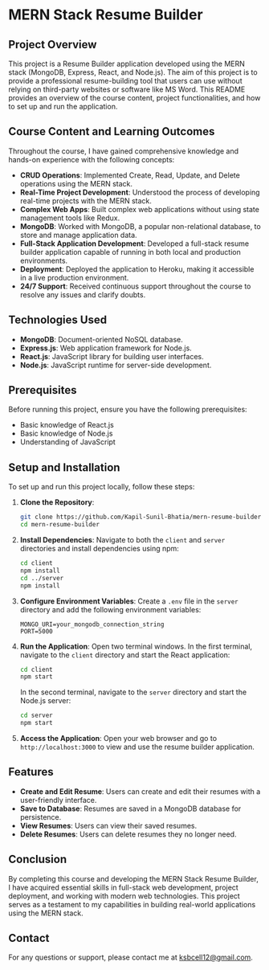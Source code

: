 # MERN Stack Resume Builder

## Project Overview

This project is a Resume Builder application developed using the MERN stack (MongoDB, Express, React, and Node.js). The aim of this project is to provide a professional resume-building tool that users can use without relying on third-party websites or software like MS Word. This README provides an overview of the course content, project functionalities, and how to set up and run the application.

## Course Content and Learning Outcomes

Throughout the course, I have gained comprehensive knowledge and hands-on experience with the following concepts:

- **CRUD Operations**: Implemented Create, Read, Update, and Delete operations using the MERN stack.
- **Real-Time Project Development**: Understood the process of developing real-time projects with the MERN stack.
- **Complex Web Apps**: Built complex web applications without using state management tools like Redux.
- **MongoDB**: Worked with MongoDB, a popular non-relational database, to store and manage application data.
- **Full-Stack Application Development**: Developed a full-stack resume builder application capable of running in both local and production environments.
- **Deployment**: Deployed the application to Heroku, making it accessible in a live production environment.
- **24/7 Support**: Received continuous support throughout the course to resolve any issues and clarify doubts.

## Technologies Used

- **MongoDB**: Document-oriented NoSQL database.
- **Express.js**: Web application framework for Node.js.
- **React.js**: JavaScript library for building user interfaces.
- **Node.js**: JavaScript runtime for server-side development.

## Prerequisites

Before running this project, ensure you have the following prerequisites:

- Basic knowledge of React.js
- Basic knowledge of Node.js
- Understanding of JavaScript

## Setup and Installation

To set up and run this project locally, follow these steps:

1. **Clone the Repository**:
    ```bash
    git clone https://github.com/Kapil-Sunil-Bhatia/mern-resume-builder.git
    cd mern-resume-builder
    ```

2. **Install Dependencies**:
    Navigate to both the `client` and `server` directories and install dependencies using npm:
    ```bash
    cd client
    npm install
    cd ../server
    npm install
    ```

3. **Configure Environment Variables**:
    Create a `.env` file in the `server` directory and add the following environment variables:
    ```env
    MONGO_URI=your_mongodb_connection_string
    PORT=5000
    ```

4. **Run the Application**:
    Open two terminal windows. In the first terminal, navigate to the `client` directory and start the React application:
    ```bash
    cd client
    npm start
    ```
    In the second terminal, navigate to the `server` directory and start the Node.js server:
    ```bash
    cd server
    npm start
    ```

5. **Access the Application**:
    Open your web browser and go to `http://localhost:3000` to view and use the resume builder application.

## Features

- **Create and Edit Resume**: Users can create and edit their resumes with a user-friendly interface.
- **Save to Database**: Resumes are saved in a MongoDB database for persistence.
- **View Resumes**: Users can view their saved resumes.
- **Delete Resumes**: Users can delete resumes they no longer need.


## Conclusion

By completing this course and developing the MERN Stack Resume Builder, I have acquired essential skills in full-stack web development, project deployment, and working with modern web technologies. This project serves as a testament to my capabilities in building real-world applications using the MERN stack.

## Contact

For any questions or support, please contact me at [ksbcell12@gmail.com](mailto:ksbcell12@gmail.com).
